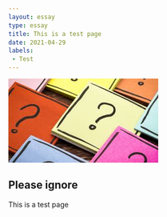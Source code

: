 ```yaml
---
layout: essay
type: essay
title: This is a test page
date: 2021-04-29
labels:
 - Test
---
```


<img class="ui medium right floated rounded image" src="/images/questions.jpeg">

## Please ignore
This is a test page
